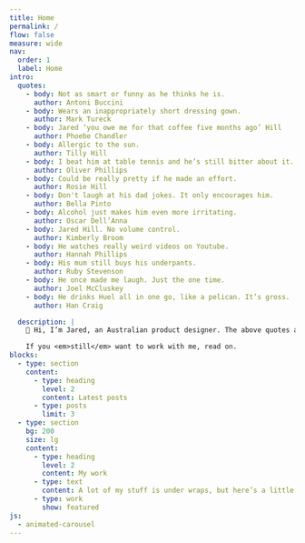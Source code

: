 ```yaml
---
title: Home
permalink: /
flow: false
measure: wide
nav:
  order: 1
  label: Home
intro:
  quotes:
    - body: Not as smart or funny as he thinks he is.
      author: Antoni Buccini
    - body: Wears an inappropriately short dressing gown.
      author: Mark Tureck
    - body: Jared ‘you owe me for that coffee five months ago’ Hill
      author: Phoebe Chandler
    - body: Allergic to the sun.
      author: Tilly Hill
    - body: I beat him at table tennis and he’s still bitter about it.
      author: Oliver Phillips
    - body: Could be really pretty if he made an effort.
      author: Rosie Hill
    - body: Don't laugh at his dad jokes. It only encourages him.
      author: Bella Pinto
    - body: Alcohol just makes him even more irritating.
      author: Oscar Dell’Anna
    - body: Jared Hill. No volume control.
      author: Kimberly Broom
    - body: He watches really weird videos on Youtube.
      author: Hannah Phillips
    - body: His mum still buys his underpants.
      author: Ruby Stevenson
    - body: He once made me laugh. Just the one time.
      author: Joel McCluskey
    - body: He drinks Huel all in one go, like a pelican. It’s gross.
      author: Han Craig

  description: |
    👋 Hi, I’m Jared, an Australian product designer. The above quotes are real: in the name of transparency, I asked the people closest to me to describe my worst qualities.

    If you <em>still</em> want to work with me, read on.
blocks:
  - type: section
    content:
      - type: heading
        level: 2
        content: Latest posts
      - type: posts
        limit: 3
  - type: section
    bg: 200
    size: lg
    content:
      - type: heading
        level: 2
        content: My work
      - type: text
        content: A lot of my stuff is under wraps, but here’s a little whitelabelled look at what I’ve worked on.
      - type: work
        show: featured
js:
  - animated-carousel
---
```

